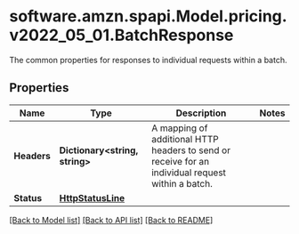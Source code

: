 # software.amzn.spapi.Model.pricing.v2022_05_01.BatchResponse
The common properties for responses to individual requests within a batch.

## Properties

Name | Type | Description | Notes
------------ | ------------- | ------------- | -------------
**Headers** | **Dictionary&lt;string, string&gt;** | A mapping of additional HTTP headers to send or receive for an individual request within a batch. | 
**Status** | [**HttpStatusLine**](HttpStatusLine.md) |  | 

[[Back to Model list]](../README.md#documentation-for-models) [[Back to API list]](../README.md#documentation-for-api-endpoints) [[Back to README]](../README.md)


